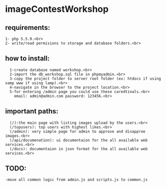 # imageContestWorkshop

## requirements:<br>
	1- php 5.5.9.<br>
	2- write/read permisions to storage and database folders.<br>

## how to install:<br>
	  1-create database named workshop.<br>
	  2-import the db_workshop.sql file in phpmyadmin.<br>
	  3-copy the project folder to server root folder (ex: htdocs if using xamp www if using lamp).<br>
	  4-navigate in the browser to the project location.<br>
	  5-for entering /admin page you could use these caredtinals.<br>
		email: admin@admin.com password: 123456.<br>
## important paths:<br>
	  (/):the main page with listing images upload by the users.<br>
	  (/topusers): top users with highest likes.<br>
	  (/admin): very simple page for admin to approve and disapproe images.<br>
	  (/api/documenation): ui documentaion for the all available web services.<br>
	  (/docs): documentaion in json format for the all available web services.<br>
	  
## TODO:<br>
	-move all common logic from admin.js and scripts.js to common.js
